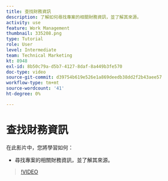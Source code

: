 ```yaml
---
title: 查找財務資訊
description: 了解如何尋找專案的相關財務資訊，並了解其來源。
activity: use
feature: Work Management
thumbnail: 335208.png
type: Tutorial
role: User
level: Intermediate
team: Technical Marketing
kt: 8948
exl-id: 8b50c79a-d5b7-4127-8daf-8a449b3fe570
doc-type: video
source-git-commit: d39754b619e526e1a869deedb38dd2f2b43aee57
workflow-type: tm+mt
source-wordcount: '41'
ht-degree: 0%

---
```


# 查找財務資訊

在此影片中，您將學習如何：

* 尋找專案的相關財務資訊，並了解其來源。

>[!VIDEO](https://video.tv.adobe.com/v/335208/?quality=12)
